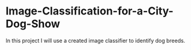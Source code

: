 # Image-Classification-for-a-City-Dog-Show
In this project I will use a created image classifier to identify dog breeds.
